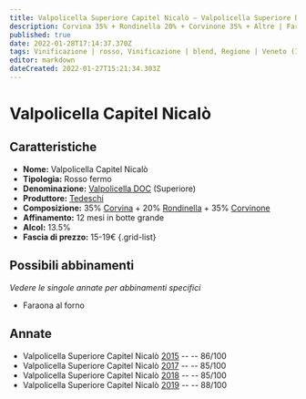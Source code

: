 ```yaml
---
title: Valpolicella Superiore Capitel Nicalò – Valpolicella Superiore DOCG – Tedeschi – Veneto (IT) – 15-19€ – 3★
description: Corvina 35% + Rondinella 20% + Corvinone 35% + Altre | Faraona al forno
published: true
date: 2022-01-28T17:14:37.370Z
tags: Vinificazione | rosso, Vinificazione | blend, Regione | Veneto (IT), Vinificazione | fermo, Prezzi | 15-19€, Vitigni | Corvina, Vitigni | Rondinella, Vitigni | Corvinone, Vitigni | Molinara, Vitigni | Oseleta, Valutazioni | 3 stelle, Alimento | faraona, Cottura | al forno
editor: markdown
dateCreated: 2022-01-27T15:21:34.303Z
---
```


# Valpolicella Capitel Nicalò

## Caratteristiche
- **Nome:** <span class="nome">Valpolicella Capitel Nicalò</span>
- **Tipologia:** Rosso fermo
- **Denominazione:** <span class="denominazione">[Valpolicella DOC](/denominazioni/Italia/Veneto/DOC/Valpolicella) (Superiore)</span>
- **Produttore:** <span class="cantina">[Tedeschi](/produttori/Italia/Veneto/Tedeschi)</span> 
- **Composizione:** 35% [Corvina](/vitigni/Italia/bacca-nera/corvina) + 20% [Rondinella](/vitigni/Italia/bacca-nera/rondinella) + 35% [Corvinone](/vitigni/Italia/bacca-nera/corvinone)
- **Affinamento:** 12 mesi in botte grande
- **Alcol:** 13.5%
- **Fascia di prezzo:** 15-19€
{.grid-list}

## Possibili abbinamenti
*Vedere le singole annate per abbinamenti specifici*

- Faraona al forno

## Annate
- Valpolicella Superiore Capitel Nicalò [2015](vini/Italia/Veneto/Tedeschi/Valpolicella-Superiore-Capitel-Nicalo/2015) -- <span class="star-3"></span> -- 86/100
- Valpolicella Superiore Capitel Nicalò [2017](vini/Italia/Veneto/Tedeschi/Valpolicella-Superiore-Capitel-Nicalo/2017) -- <span class="star-3"></span> -- 85/100
- Valpolicella Superiore Capitel Nicalò [2018](vini/Italia/Veneto/Tedeschi/Valpolicella-Superiore-Capitel-Nicalo/2018) -- <span class="star-3"></span> -- 85/100
- Valpolicella Superiore Capitel Nicalò [2019](vini/Italia/Veneto/Tedeschi/Valpolicella-Superiore-Capitel-Nicalo/2019) -- <span class="star-3"></span> -- 88/100

